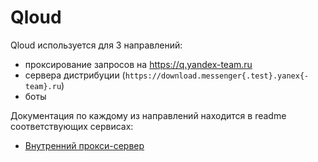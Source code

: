 # Qloud

Qloud используется для 3 направлений:

- проксирование запросов на https://q.yandex-team.ru
- сервера дистрибуции (`https://download.messenger{.test}.yanex{-team}.ru`)
- боты

Документация по каждому из направлений находится в readme соответствующих сервисах:

- [Внутренний прокси-сервер](../services/yateam-proxy-server/README.md)
